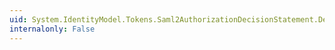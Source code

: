 ```yaml
---
uid: System.IdentityModel.Tokens.Saml2AuthorizationDecisionStatement.Decision
internalonly: False
---
```

